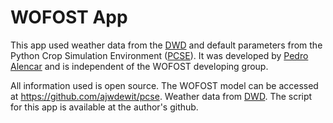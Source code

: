 # WOFOST App

This app used weather data from the [DWD](https://www.dwd.de/DE/Home/home_node.html) and default parameters from the Python Crop Simulation Environment ([PCSE](https://github.com/ajwdewit/pcse)). It was developed by [Pedro Alencar](https://www.oekohydro.tu-berlin.de/menue/team/pedro_alencar/) and is independent of the WOFOST developing group. 

All information used is open source. The WOFOST model can be accessed at https://github.com/ajwdewit/pcse. 
Weather data from [DWD](https://www.dwd.de/DE/Home/home_node.html). The script for this app is available at
the author's github.